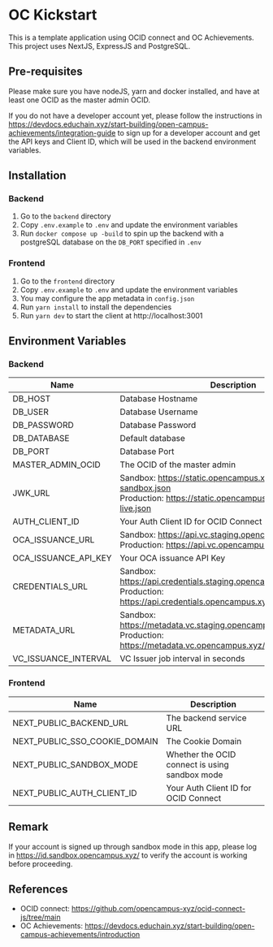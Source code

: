 # OC Kickstart

This is a template application using OCID connect and OC Achievements.
This project uses NextJS, ExpressJS and PostgreSQL.

## Pre-requisites

Please make sure you have nodeJS, yarn and docker installed, and have at least one OCID as the master admin OCID.

If you do not have a developer account yet, please follow the instructions in https://devdocs.educhain.xyz/start-building/open-campus-achievements/integration-guide
to sign up for a developer account and get the API keys and Client ID, which will be used in the backend environment variables.

## Installation

### Backend

1. Go to the `backend` directory
2. Copy `.env.example` to `.env` and update the environment variables
3. Run `docker compose up -build` to spin up the backend with a postgreSQL database on the `DB_PORT` specified in `.env`

### Frontend

1. Go to the `frontend` directory
2. Copy `.env.example` to `.env` and update the environment variables
3. You may configure the app metadata in `config.json`
4. Run `yarn install` to install the dependencies
5. Run `yarn dev` to start the client at http://localhost:3001

## Environment Variables

### Backend

| Name                 | Description                                                                                                                           |
| -------------------- | ------------------------------------------------------------------------------------------------------------------------------------- |
| DB_HOST              | Database Hostname                                                                                                                     |
| DB_USER              | Database Username                                                                                                                     |
| DB_PASSWORD          | Database Password                                                                                                                     |
| DB_DATABASE          | Default database                                                                                                                      |
| DB_PORT              | Database Port                                                                                                                         |
| MASTER_ADMIN_OCID    | The OCID of the master admin                                                                                                          |
| JWK_URL              | Sandbox: https://static.opencampus.xyz/jwks/jwks-sandbox.json<br>Production: https://static.opencampus.xyz/jwks/jwks-live.json        |
| AUTH_CLIENT_ID       | Your Auth Client ID for OCID Connect                                                                                                  |
| OCA_ISSUANCE_URL     | Sandbox: https://api.vc.staging.opencampus.xyz/issuer/vc<br>Production: https://api.vc.opencampus.xyz/issuer/vc                       |
| OCA_ISSUANCE_API_KEY | Your OCA issuance API Key                                                                                                             |
| CREDENTIALS_URL      | Sandbox: https://api.credentials.staging.opencampus.xyz/credentials<br>Production: https://api.credentials.opencampus.xyz/credentials |
| METADATA_URL         | Sandbox: https://metadata.vc.staging.opencampus.xyz/metadata<br>Production: https://metadata.vc.opencampus.xyz/metadata               |
| VC_ISSUANCE_INTERVAL | VC Issuer job interval in seconds                                                                                                     |

### Frontend

| Name                          | Description                                    |
| ----------------------------- | ---------------------------------------------- |
| NEXT_PUBLIC_BACKEND_URL       | The backend service URL                        |
| NEXT_PUBLIC_SSO_COOKIE_DOMAIN | The Cookie Domain                              |
| NEXT_PUBLIC_SANDBOX_MODE      | Whether the OCID connect is using sandbox mode |
| NEXT_PUBLIC_AUTH_CLIENT_ID    | Your Auth Client ID for OCID Connect           |

## Remark

If your account is signed up through sandbox mode in this app, please log in https://id.sandbox.opencampus.xyz/ to verify the account is working before proceeding.

## References

- OCID connect: https://github.com/opencampus-xyz/ocid-connect-js/tree/main
- OC Achievements: https://devdocs.educhain.xyz/start-building/open-campus-achievements/introduction
